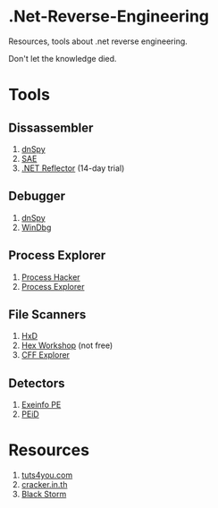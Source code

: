 # .Net-Reverse-Engineering

Resources, tools about .net reverse engineering.

Don't let the knowledge died.

# Tools

## Dissassembler

1. [dnSpy](https://www.youtube.com/watch?v=kJQP7kiw5Fk)
2. [SAE](https://github.com/wickyhu/simple-assembly-explorer)
3. [.NET Reflector](https://www.red-gate.com/products/dotnet-development/reflector/) (14-day trial)

## Debugger

1. [dnSpy](https://www.youtube.com/watch?v=kJQP7kiw5Fk)
2. [WinDbg](https://docs.microsoft.com/en-us/windows-hardware/drivers/debugger/index)

## Process Explorer

1. [Process Hacker](http://processhacker.sourceforge.net/)
2. [Process Explorer](https://docs.microsoft.com/en-us/sysinternals/downloads/process-explorer)

## File Scanners

1. [HxD](https://mh-nexus.de/en/hxd/)
2. [Hex Workshop](http://www.hexworkshop.com/) (not free) 
3. [CFF Explorer](http://www.ntcore.com/exsuite.php)

## Detectors

1. [Exeinfo PE](http://exeinfo.atwebpages.com/)
2. [PEiD](https://www.aldeid.com/wiki/PEiD)

# Resources

1. [tuts4you.com](https://tuts4you.com/)
2. [cracker.in.th](https://www.cracker.in.th)
3. [Black Storm](https://board.b-at-s.info/)
